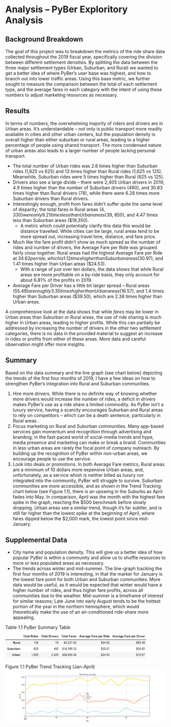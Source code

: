 # **Analysis – PyBer Exploritory Analysis**
## **Background Breakdown**
The goal of this project was to breakdown the metrics of the ride share data collected throughout the 2019 fiscal year, specifically covering the division between different settlement densities.
By splitting the data between the three major settlement types (Urban, Suburban, and Rural) we wanted to get a better idea of where PyBer’s user base was highest, and how to branch out into lower traffic areas.
Using this base metric, we further sought to measure the comparison between the total of each settlement type, and the average fares in each category with the intent of using these numbers to adjust marketing resources as necessary.
## **Results**
In terms of numbers, the overwhelming majority of riders and drivers are in Urban areas. It’s understandable – not only is public transport more readily available in cities and other urban centers, but the population density is overall higher than either suburban or rural areas, leading to a higher percentage of people using shared transport. The more condensed nature of urban areas also leads to a larger number of people lacking personal transport.
- The total number of Urban rides was 2.6 times higher than Suburban rides (1,625 vs 625) and 13 times higher than Rural rides (1,625 vs 125). Meanwhile, Suburban rides were 5 times higher than Rural (625 vs 125).
- Drivers also see a large divide – there were 2,405 Urban drivers in 2019, 4.9 times higher than the number of Suburban drivers (490), and 30.83 times higher than Rural drivers (78), while there were 6.28 times more Suburban drivers than Rural drivers.
- Interestingly enough, profit from fares didn’t suffer quite the same level of disparity; the total fares in Rural areas ($4,330) were only 9.21 times less than Urban areas ($39, 850), and 4.47 times less than Suburban areas ($19,350).
  - A metric which could potentially clarify this data this would be distance travelled. While cities can be large, rural areas tend to be more spread out, increasing travel time, distance, and fare price.
- Much like the fare profit didn’t show as much spread as the number of rides and number of drivers, the Average Fare per Ride was grouped fairly close together. Rural areas had the highest Average Fare per Ride at $34.62 per ride, which is 1.12 times higher than Suburban areas ($30.97), and 1.41 times higher than Urban areas ($24.53).
  - With a range of just over ten dollars, the data shows that while Rural areas are more profitable on a by-ride basis, they only account for about 6.81% of the profits in 2019.
- Average Fare per Driver has a little bit larger spread – Rural areas ($55.49) are roughly 3.35 times higher than Urban areas ($16.57), and 1.4 times higher than Suburban areas ($39.50), which are 2.38 times higher than Urban areas.

A comprehensive look at the data shows that while *fares* may be lower in Urban areas than Suburban or Rural areas, the use of ride sharing is much higher in Urban areas, leading to higher profits. While this can partially be addressed by increasing the number of drivers in the other two settlement categories, there is no data in the provided material to suggest an increase in rides or profits from either of these areas. More data and careful observation might offer more insights.
## **Summary**
Based on the data summary and the line graph (see chart below) depicting the trends of the first four months of 2019, I have a few ideas on how to strengthen PyBer’s integration into Rural and Suburban communities.
1. Hire more drivers. While there is no definite way of knowing whether more drivers would increase the number of rides, a deficit in drivers makes PyBer’s use as a ride share a limited commodity. As PyBer isn’t a luxury service, having a scarcity encourages Suburban and Rural areas to rely on competitors – which can be a death sentence, particularly in Rural areas .
2. Focus marketing on Rural and Suburban communities. Many app-based services gain momentum and recognition through advertising and branding; in the fast-paced world of social-media trends and hype, media presence and marketing can make or break a brand. Communities in less urban areas are rarely the focal point of company outreach. By building up the recognition of PyBer within non-urban areas, we encourage people to use the service.
3. Look into deals or promotions. In both Average Fare metrics, Rural areas are a minimum of 10 dollars more expensive Urban areas; and, unfortunately, as a service whish is neither billed as luxury nor integrated into the community, PyBer will struggle to survive. Suburban communities are more accessible, and as shown in the Trend Tracking chart below (see Figure 1.1), there is an upswing in the Suburbs as April fades into May. In comparison, April was the month with the highest fare spike in the graph, reaching the $500 benchmark before slowly dropping. Urban areas see a similar trend, though it’s far subtler, and is still far higher than the lowest spike at the beginning of April, where fares dipped below the $2,000 mark, the lowest point since mid-January.
## **Supplemental Data**
- City name and population density. This will give us a better idea of how popular PyBer is within a community and allow us to shuffle resources to more or less populated areas as necessary.
- The trends across winter and mid-summer. The line-graph tracking the first four months of 2019 is interesting, in that the marker for January is the lowest fare point for both Urban and Suburban communities. More data would be useful, as it would be expected that winter would have a higher number of rides, and thus higher fare profits, across all communities due to the weather. Mid-summer is a timeframe of interest for similar reasons; Late June into early August tends to be the hottest portion of the year in the northern hemisphere, which would theoretically make the use of an air-conditioned ride-share more appealing.

Table 1.1  PyBer Summary Table

![PyBer_summary_df](https://github.com/ltkdobbs/pyber_analysis/blob/main/analysis/PyBer_summary_df.png)


Figure 1.1 PyBer Trend Tracking (Jan-April)
![PyBer_fare_sumary](https://github.com/ltkdobbs/pyber_analysis/blob/main/analysis/PyBer_fare_summary.png)
